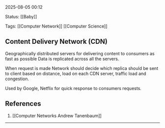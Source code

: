 2025-08-05 00:12

Status: [[Baby]]

Tags: [[Computer Network]] [[Computer Science]]

## Content Delivery Network (CDN)

Geographically distributed servers for delivering content to consumers as fast as possible
Data is replicated across all the servers.

When request is made Network should decide which replica should be sent to client based on distance, load on each CDN server, traffic load and congestion.

Used by Google, Netflix for quick response to consumers requests.

## References
1. [[Computer Networks Andrew Tanenbaum]]



---

